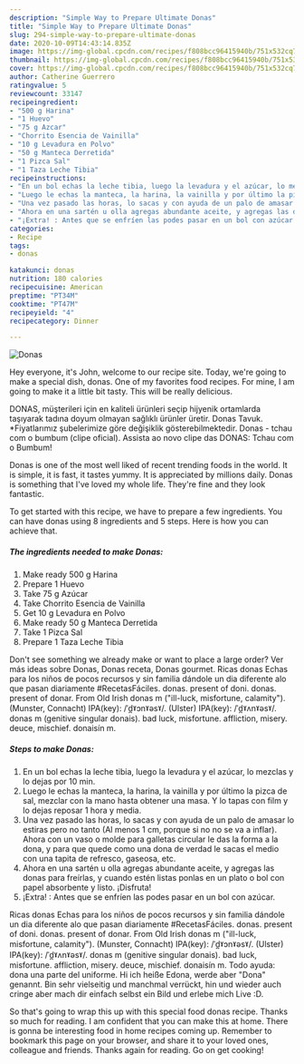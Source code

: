 ```yaml
---
description: "Simple Way to Prepare Ultimate Donas"
title: "Simple Way to Prepare Ultimate Donas"
slug: 294-simple-way-to-prepare-ultimate-donas
date: 2020-10-09T14:43:14.835Z
image: https://img-global.cpcdn.com/recipes/f808bcc96415940b/751x532cq70/donas-foto-principal.jpg
thumbnail: https://img-global.cpcdn.com/recipes/f808bcc96415940b/751x532cq70/donas-foto-principal.jpg
cover: https://img-global.cpcdn.com/recipes/f808bcc96415940b/751x532cq70/donas-foto-principal.jpg
author: Catherine Guerrero
ratingvalue: 5
reviewcount: 33147
recipeingredient:
- "500 g Harina"
- "1 Huevo"
- "75 g Azcar"
- "Chorrito Esencia de Vainilla"
- "10 g Levadura en Polvo"
- "50 g Manteca Derretida"
- "1 Pizca Sal"
- "1 Taza Leche Tibia"
recipeinstructions:
- "En un bol echas la leche tibia, luego la levadura y el azúcar, lo mezclas y lo dejas por 10 min."
- "Luego le echas la manteca, la harina, la vainilla y por último la pizca de sal, mezclar con la mano hasta obtener una masa. Y lo tapas con film y lo dejas reposar 1 hora y media."
- "Una vez pasado las horas, lo sacas y con ayuda de un palo de amasar lo estiras pero no tanto (Al menos 1 cm, porque si no no se va a inflar). Ahora con un vaso o molde para galletas circular le das la forma a la dona, y para que quede como una dona de verdad le sacas el medio con una tapita de refresco, gaseosa, etc."
- "Ahora en una sartén u olla agregas abundante aceite, y agregas las donas para freírlas, y cuando estén listas ponlas en un plato o bol con papel absorbente y listo. ¡Disfruta!"
- "¡Extra! : Antes que se enfríen las podes pasar en un bol con azúcar."
categories:
- Recipe
tags:
- donas

katakunci: donas 
nutrition: 180 calories
recipecuisine: American
preptime: "PT34M"
cooktime: "PT47M"
recipeyield: "4"
recipecategory: Dinner

---
```



![Donas](https://img-global.cpcdn.com/recipes/f808bcc96415940b/751x532cq70/donas-foto-principal.jpg)

Hey everyone, it's John, welcome to our recipe site. Today, we're going to make a special dish, donas. One of my favorites food recipes. For mine, I am going to make it a little bit tasty. This will be really delicious.

DONAS, müşterileri için en kaliteli ürünleri seçip hijyenik ortamlarda taşıyarak tadına doyum olmayan sağlıklı ürünler üretir. Donas Tavuk. *Fiyatlarımız şubelerimize göre değişiklik gösterebilmektedir. Donas - tchau com o bumbum (clipe oficial). Assista ao novo clipe das DONAS: Tchau com o Bumbum!

Donas is one of the most well liked of recent trending foods in the world. It is simple, it is fast, it tastes yummy. It is appreciated by millions daily. Donas is something that I've loved my whole life. They're fine and they look fantastic.


To get started with this recipe, we have to prepare a few ingredients. You can have donas using 8 ingredients and 5 steps. Here is how you can achieve that.

<!--inarticleads1-->

##### The ingredients needed to make Donas:

1. Make ready 500 g Harina
1. Prepare 1 Huevo
1. Take 75 g Azúcar
1. Take Chorrito Esencia de Vainilla
1. Get 10 g Levadura en Polvo
1. Make ready 50 g Manteca Derretida
1. Take 1 Pizca Sal
1. Prepare 1 Taza Leche Tibia


Don&#39;t see something we already make or want to place a large order? Ver más ideas sobre Donas, Donas receta, Donas gourmet. Ricas donas Echas para los niños de pocos recursos y sin familia dándole un dia diferente alo que pasan diariamente #RecetasFáciles. donas. present of doni. donas. present of donar. From Old Irish donas m (&#34;ill-luck, misfortune, calamity&#34;). (Munster, Connacht) IPA(key): /ˈd̪ˠɔnˠəsˠ/. (Ulster) IPA(key): /ˈd̪ˠʌnˠəsˠ/. donas m (genitive singular donais). bad luck, misfortune. affliction, misery. deuce, mischief. donaisín m. 

<!--inarticleads2-->

##### Steps to make Donas:

1. En un bol echas la leche tibia, luego la levadura y el azúcar, lo mezclas y lo dejas por 10 min.
1. Luego le echas la manteca, la harina, la vainilla y por último la pizca de sal, mezclar con la mano hasta obtener una masa. Y lo tapas con film y lo dejas reposar 1 hora y media.
1. Una vez pasado las horas, lo sacas y con ayuda de un palo de amasar lo estiras pero no tanto (Al menos 1 cm, porque si no no se va a inflar). Ahora con un vaso o molde para galletas circular le das la forma a la dona, y para que quede como una dona de verdad le sacas el medio con una tapita de refresco, gaseosa, etc.
1. Ahora en una sartén u olla agregas abundante aceite, y agregas las donas para freírlas, y cuando estén listas ponlas en un plato o bol con papel absorbente y listo. ¡Disfruta!
1. ¡Extra! : Antes que se enfríen las podes pasar en un bol con azúcar.


Ricas donas Echas para los niños de pocos recursos y sin familia dándole un dia diferente alo que pasan diariamente #RecetasFáciles. donas. present of doni. donas. present of donar. From Old Irish donas m (&#34;ill-luck, misfortune, calamity&#34;). (Munster, Connacht) IPA(key): /ˈd̪ˠɔnˠəsˠ/. (Ulster) IPA(key): /ˈd̪ˠʌnˠəsˠ/. donas m (genitive singular donais). bad luck, misfortune. affliction, misery. deuce, mischief. donaisín m. Todo ayuda: dona una parte del uniforme. Hi ich heiße Edona, werde aber &#34;Dona&#34; genannt. Bin sehr vielseitig und manchmal verrückt, hin und wieder auch cringe aber mach dir einfach selbst ein Bild und erlebe mich Live :D. 

So that's going to wrap this up with this special food donas recipe. Thanks so much for reading. I am confident that you can make this at home. There is gonna be interesting food in home recipes coming up. Remember to bookmark this page on your browser, and share it to your loved ones, colleague and friends. Thanks again for reading. Go on get cooking!
